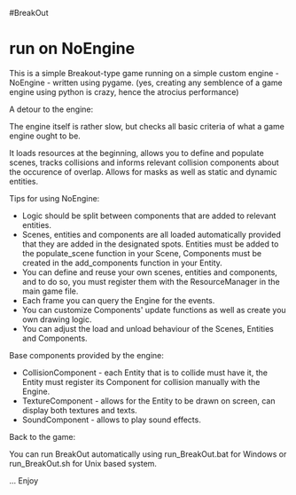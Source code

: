 #BreakOut

# run on NoEngine # 

This is a simple Breakout-type game running on a simple custom engine - NoEngine - written using pygame. (yes, creating any semblence of a game engine using python is crazy, hence the atrocius performance)


A detour to the engine:

The engine itself is rather slow, but checks all basic criteria of what a game engine ought to be.

It loads resources at the beginning, allows you to define and populate scenes, tracks collisions and informs relevant collision components about the occurence of overlap. Allows for masks as well as static and dynamic entities.

Tips for using NoEngine:
 - Logic should be split between components that are added to relevant entities.
 - Scenes, entities and components are all loaded automatically provided that they are added in the designated spots. Entities must be added to the populate_scene function in your Scene, Components must be created in the add_components function in your Entity. 
 - You can define and reuse your own scenes, entities and components, and to do so, you must register them with the ResourceManager in the main game file.
 - Each frame you can query the Engine for the events.
 - You can customize Components' update functions as well as create you own drawing logic.
 - You can adjust the load and unload behaviour of the Scenes, Entities and Components.

Base components provided by the engine:
 - CollisionComponent - each Entity that is to collide must have it, the Entity must register its Component for collision manually with the Engine.
 - TextureComponent - allows for the Entity to be drawn on screen, can display both textures and texts.
 - SoundComponent - allows to play sound effects.


Back to the game:

You can run BreakOut automatically using run_BreakOut.bat for Windows or run_BreakOut.sh for Unix based system.

... Enjoy